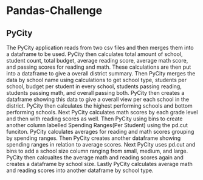 # Pandas-Challenge

## PyCity 

The PyCity application reads from two csv files and then merges them into a dataframe to be used. PyCity then calculates total amount of school, student count, total budget, average reading score, average math score, and passing scores for reading and math. These calculations are then put into a dataframe to give a overall district summary. Then PyCity merges the data by school name using calculations to get school type, students per school, budget per student in every school, students passing reading, students passing math, and overall passing both. PyCity then creates a dataframe showing this data to give a overall view per each school in the district. PyCity then calculates the highest performing schools and bottom performing schools. Next PyCity calculates math scores by each grade level and then with reading scores as well. Then PyCity using bins to create another column labelled Spending Ranges(Per Student) using the pd.cut funciton. PyCity calculates averages for reading and math scores grouping by spending ranges. Then PyCity creates another dataframe showing spending ranges in relation to average scores. Next PyCity uses pd.cut and bins to add a school size column ranging from small, medium, and large. PyCity then calcualtes the average math and reading scores again and creates a dataframe by school size. Lastly PyCity calculates average math and reading scores into another dataframe by school type.
